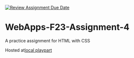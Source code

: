 [![Review Assignment Due Date](https://classroom.github.com/assets/deadline-readme-button-24ddc0f5d75046c5622901739e7c5dd533143b0c8e959d652212380cedb1ea36.svg)](https://classroom.github.com/a/4tKarLeg)
# WebApps-F23-Assignment-4
A practice assignment for HTML with CSS


Hosted at[local playpart](https://44-563-webapps-f23.github.io/44563-webapps-f23-assignment4-kalpana762/playpart.html)
